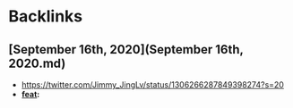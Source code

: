 
# Backlinks
## [September 16th, 2020](September 16th, 2020.md)
- https://twitter.com/Jimmy_JingLv/status/1306266287849398274?s=20
- **[feat](feat.md):**

